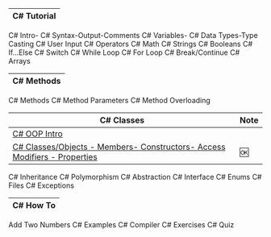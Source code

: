 


| C# Tutorial
| --
C# Intro-
C# Syntax-Output-Comments
C# Variables-
C# Data Types-Type Casting
C# User Input
C# Operators
C# Math
C# Strings
C# Booleans
C# If...Else
C# Switch
C# While Loop
C# For Loop
C# Break/Continue
C# Arrays

| C# Methods
| --
C# Methods
C# Method Parameters
C# Method Overloading

| C# Classes | Note
| -- | -- 
[C# OOP Intro](./cs-w3-01-intro.md) | 
[C# Classes/Objects - Members- Constructors- Access Modifiers - Properties](./cs-w3-oop-02-class.md) | 🆗
C# Inheritance
C# Polymorphism
C# Abstraction
C# Interface
C# Enums
C# Files
C# Exceptions

| C# How To
| --
Add Two Numbers
C# Examples
C# Compiler
C# Exercises
C# Quiz

